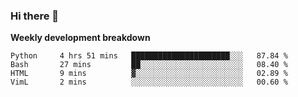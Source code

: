 ### Hi there 👋


**Weekly development breakdown**

<!--START_SECTION:waka-->
```text
Python     4 hrs 51 mins   ██████████████████████░░░   87.84 % 
Bash       27 mins         ██░░░░░░░░░░░░░░░░░░░░░░░   08.40 % 
HTML       9 mins          ▓░░░░░░░░░░░░░░░░░░░░░░░░   02.89 % 
VimL       2 mins          ░░░░░░░░░░░░░░░░░░░░░░░░░   00.60 % 
```
<!--END_SECTION:waka-->
